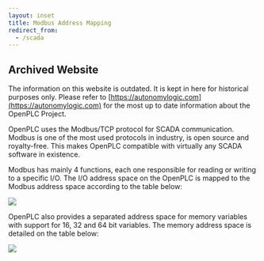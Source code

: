 ```yaml
---
layout: inset
title: Modbus Address Mapping
redirect_from:
  - /scada
--- 
```


## Archived Website
The information on this website is outdated. It is kept in here for historical purposes only. Please refer to [https://autonomylogic.com](https://autonomylogic.com) for the most up to date information about the OpenPLC Project.

OpenPLC uses the Modbus/TCP protocol for SCADA communication. Modbus is one of
the most used protocols in industry, is open source and royalty-free. This
makes OpenPLC compatible with virtually any SCADA software in existence.

Modbus has mainly 4 functions, each one responsible for reading or writing to
a specific I/O. The I/O address space on the OpenPLC is mapped to the Modbus
address space according to the table below:

![](locations.png)

OpenPLC also provides a separated address space for memory variables with
support for 16, 32 and 64 bit variables. The memory address space is detailed
on the table below:

![](locations-2.png)
